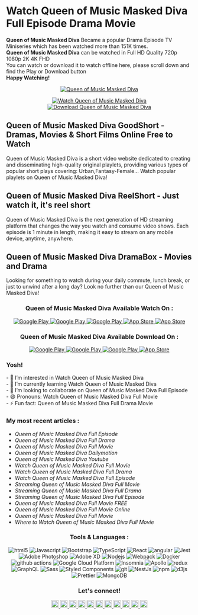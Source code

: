 # Watch Queen of Music Masked Diva Full Episode Drama Movie

<p><strong>Queen of Music Masked Diva</strong> Became a popular Drama Episode TV Miniseries
which has been watched more than 151K times.<br>
<strong>Queen of Music Masked Diva</strong> can be watched in Full HD Quality 720p 1080p 2K 4K FHD<br>
You can watch or download it to watch offline here, please scroll down and find the Play or Download button<br>
<strong>Happy Watching!</strong></p>

<p align="center">
  <a href="https://moviplex.app.link/e/WqkZp90TcTb?utm_source=github&utm_medium=banner&utm_campaign=img">
  <img alt="Queen of Music Masked Diva" src="https://i.ytimg.com/vi/9EXVZa6PfCg/maxresdefault.jpg" />
  </a>
</p>
  
<p align="center">
  <a href="https://moviplex.app.link/e/WqkZp90TcTb?utm_source=github&utm_medium=Watch&utm_campaign=btn">
  <img alt="Watch Queen of Music Masked Diva" src="https://img.shields.io/badge/-Watch Now-2986cc?style=flat-square&logo=youtube&logoColor=white" />
  </a>
  
  <a href="https://moviplex.app.link/e/WqkZp90TcTb?utm_source=github&utm_medium=Download&utm_campaign=btn">
  <img alt="Download Queen of Music Masked Diva" src="https://img.shields.io/badge/-Download-cc0000?style=flat-square&logo=google-drive&logoColor=white" />
  </a>
</p>

## Queen of Music Masked Diva GoodShort - Dramas, Movies & Short Films Online Free to Watch
<p>
Queen of Music Masked Diva is a short video website dedicated to creating and disseminating high-quality original playlets, providing various types of popular short plays covering: Urban,Fantasy-Female... Watch popular playlets on Queen of Music Masked Diva!
</p>

## Queen of Music Masked Diva ReelShort - Just watch it, it's reel short
<p>
Queen of Music Masked Diva is the next generation of HD streaming platform that changes the way you watch and consume video shows. Each episode is 1 minute in length, making it easy to stream on any mobile device, anytime, anywhere.
</p>

## Queen of Music Masked Diva DramaBox - Movies and Drama
<p>
Looking for something to watch during your daily commute, lunch break, or just to unwind after a long day? Look no further than our Queen of Music Masked Diva!
</p>

<h3 align="center">Queen of Music Masked Diva Available Watch On :</h3>
<p align="center">
  <a href="https://moviplex.app.link/e/WqkZp90TcTb?utm_source=github&utm_medium=YouTube&utm_campaign=btn">
  <img alt="Google Play" src="https://img.shields.io/badge/-YouTube-cc0000?style=flat-square&logo=youtube&logoColor=white" />
  </a>
  <a href="https://moviplex.app.link/e/WqkZp90TcTb?utm_source=github&utm_medium=Dailymotion&utm_campaign=btn">
  <img alt="Google Play" src="https://img.shields.io/badge/-Dailymotion-5b5b5b?style=flat-square&logo=dailymotion&logoColor=white" />
  </a>
  <a href="https://moviplex.app.link/e/WqkZp90TcTb?utm_source=github&utm_medium=Netflix&utm_campaign=btn">
  <img alt="Google Play" src="https://img.shields.io/badge/-Netflix-cc0000?style=flat-square&logo=netflix&logoColor=white" />
  </a>
  <a href="https://moviplex.app.link/e/WqkZp90TcTb?utm_source=github&utm_medium=AmazonPrimeVideo&utm_campaign=btn">
  <img alt="App Store" src="https://img.shields.io/badge/-Amazon Prime Video-2986cc?style=flat-square&logo=prime&logoColor=white" />
  </a>
  <a href="https://moviplex.app.link/e/WqkZp90TcTb?utm_source=github&utm_medium=AplleTV&utm_campaign=btn">
  <img alt="App Store" src="https://img.shields.io/badge/-Apple TV-5b5b5b?style=flat-square&logo=apple-tv&logoColor=white" />
  </a>
</p>

<h3 align="center">Queen of Music Masked Diva Available Download On :</h3>
<p align="center">
  <a href="https://moviplex.app.link/e/WqkZp90TcTb?utm_source=github&utm_medium=GoogleDrive&utm_campaign=btn">
  <img alt="Google Play" src="https://img.shields.io/badge/-Google Drive-3c9216?style=flat-square&logo=google-drive&logoColor=white" />
  </a>
  <a href="https://moviplex.app.link/e/WqkZp90TcTb?utm_source=github&utm_medium=Dropbox&utm_campaign=btn">
  <img alt="Google Play" src="https://img.shields.io/badge/-Dropbox-2986cc?style=flat-square&logo=dropbox&logoColor=white" />
  </a>
  <a href="https://moviplex.app.link/e/WqkZp90TcTb?utm_source=github&utm_medium=GooglePlay&utm_campaign=btn">
  <img alt="Google Play" src="https://img.shields.io/badge/-Google%20Play-3c9216?style=flat-square&logo=google-play&logoColor=white" />
  </a>
  <a href="https://moviplex.app.link/e/WqkZp90TcTb?utm_source=github&utm_medium=AppStore&utm_campaign=btn">
  <img alt="App Store" src="https://img.shields.io/badge/-App%20Store-2986cc?style=flat-square&logo=app-store&logoColor=white" />
  </a>
</p>

### Yosh!
<p>
    - 👀 I’m interested in Watch Queen of Music Masked Diva</br>
    - 🌱 I’m currently learning Watch Queen of Music Masked Diva</br>
    - 💞️ I’m looking to collaborate on Queen of Music Masked Diva Full Episode</br>
    - 😄 Pronouns: Watch Queen of Music Masked Diva Full Movie</br>
    - ⚡ Fun fact: Queen of Music Masked Diva Full Drama Movie</br>
</p>

### My most recent articles :
<ul>
  <li><i>Queen of Music Masked Diva Full Episode</i></li>
  <li><i>Queen of Music Masked Diva Full Drama</i></li>
  <li><i>Queen of Music Masked Diva Full Movie</i></li>
  <li><i>Queen of Music Masked Diva Dailymotion</i></li>
  <li><i>Queen of Music Masked Diva Youtube</i></li>
  <li><i>Watch Queen of Music Masked Diva Full Movie</i></li>
  <li><i>Watch Queen of Music Masked Diva Full Drama</i></li>
  <li><i>Watch Queen of Music Masked Diva Full Episode</i></li>
  <li><i>Streaming Queen of Music Masked Diva Full Movie</i></li>
  <li><i>Streaming Queen of Music Masked Diva Full Drama</i></li>
  <li><i>Streaming Queen of Music Masked Diva Full Episode</i></li>
  <li><i>Queen of Music Masked Diva Full Movie FREE</i></li>
  <li><i>Queen of Music Masked Diva Full Movie Online</i></li>
  <li><i>Queen of Music Masked Diva Full Movie</i></li>
  <li><i>Where to Watch Queen of Music Masked Diva Full Movie</i></li>
</ul>

<h3 align="center">Tools & Languages :</h3>
<p align="center">
  <img alt="html5" src="https://img.shields.io/badge/-HTML5-E34F26?style=flat-square&logo=html5&logoColor=white" />
  <img alt="Javascript" src="https://img.shields.io/badge/-javascript-f7df1c?style=flat-square&logo=javascript&logoColor=black" />
  <img alt="Bootstrap" src="https://img.shields.io/badge/-bootstrap-7953b3?style=flat-square&logo=javascript&logoColor=white" />
  <img alt="TypeScript" src="https://img.shields.io/badge/-TypeScript-007ACC?style=flat-square&logo=typescript&logoColor=white" />
  <img alt="React" src="https://img.shields.io/badge/-React-45b8d8?style=flat-square&logo=react&logoColor=white" />
  <img alt="angular" src="https://img.shields.io/badge/-Angular-DD0031?style=flat-square&logo=angular&logoColor=white" />
  <img alt="Jest" src="https://img.shields.io/badge/-jest-be3d19?style=flat-square&logo=jest&logoColor=white" />
  <img alt="Adobe Photoshop" src="https://img.shields.io/badge/-adobe%20photoshop-30a8ff?style=flat-square&logo=adobe%20photoshop&logoColor=white" />
  <img alt="Adobe XD" src="https://img.shields.io/badge/-Adobe%20XD-ff62f6?style=flat-square&logo=Adobe%20XD&logoColor=white" />
  <img alt="Nodejs" src="https://img.shields.io/badge/-Nodejs-43853d?style=flat-square&logo=Node.js&logoColor=white" />
  <img alt="Webpack" src="https://img.shields.io/badge/-Webpack-8DD6F9?style=flat-square&logo=webpack&logoColor=white" />
  <img alt="Docker" src="https://img.shields.io/badge/-Docker-46a2f1?style=flat-square&logo=docker&logoColor=white" />
  <img alt="github actions" src="https://img.shields.io/badge/-Github_Actions-2088FF?style=flat-square&logo=github-actions&logoColor=white" />
  <img alt="Google Cloud Platform" src="https://img.shields.io/badge/-Google_Cloud_Platform-1a73e8?style=flat-square&logo=google-cloud&logoColor=white" />
  <img alt="Insomnia" src="https://img.shields.io/badge/-Insomnia-5849BE?style=flat-square&logo=insomnia&logoColor=white" />
  <img alt="Apollo" src="https://img.shields.io/badge/-Apollo%20GraphQL-311C87?style=flat-square&logo=apollo-graphql&logoColor=white" />
  <img alt="redux" src="https://img.shields.io/badge/-Redux-764ABC?style=flat-square&logo=redux&logoColor=white" />
  <img alt="GraphQL" src="https://img.shields.io/badge/-GraphQL-E10098?style=flat-square&logo=graphql&logoColor=white" />
  <img alt="Sass" src="https://img.shields.io/badge/-Sass-CC6699?style=flat-square&logo=sass&logoColor=white" />
  <img alt="Styled Components" src="https://img.shields.io/badge/-Styled_Components-db7092?style=flat-square&logo=styled-components&logoColor=white" />
  <img alt="git" src="https://img.shields.io/badge/-Git-F05032?style=flat-square&logo=git&logoColor=white" />
  <img alt="NestJs" src="https://img.shields.io/badge/-NestJs-ea2845?style=flat-square&logo=nestjs&logoColor=white" />
  <img alt="npm" src="https://img.shields.io/badge/-NPM-CB3837?style=flat-square&logo=npm&logoColor=white" />
  <img alt="d3js" src="https://img.shields.io/badge/-D3.js-F9A03C?style=flat-square&logo=d3.js&logoColor=white" />
  <img alt="Prettier" src="https://img.shields.io/badge/-Prettier-F7B93E?style=flat-square&logo=prettier&logoColor=white" />
  <img alt="MongoDB" src="https://img.shields.io/badge/-MongoDB-13aa52?style=flat-square&logo=mongodb&logoColor=white" />
</p>

<h3 align="center">Let's connect!</h3>
<section align="center">
<a href="https://x.com/">
  <img alt="Goo's X" width="20px" src="https://simpleicons.now.sh/x/495f7e" />
</a>
<a href="https://threads.com/">
  <img alt="Goo's Threads" width="20px" src="https://simpleicons.now.sh/threads/495f7e" />
</a>
<a href="https://facebook.com/">
  <img alt="Goo's Facebook" width="20px" src="https://simpleicons.now.sh/facebook/495f7e" />
</a>
<a href="https://instagram.com/">
  <img alt="Goo's Instagram" width="20px" src="https://simpleicons.now.sh/instagram/495f7e" />
</a>
<a href="https://youtube.com/">
  <img alt="Goo's Youtube" width="20px" src="https://simpleicons.now.sh/youtube/495f7e" />
</a>
<a href="https://pinterest.com/">
  <img alt="Goo's Pinterest" width="20px" src="https://simpleicons.now.sh/pinterest/495f7e" />
</a>
<a href="https://dailymotion.com/">
  <img alt="Goo's Dailymotion" width="20px" src="https://simpleicons.now.sh/dailymotion/495f7e" />
</a>
<a href="https://vimeo.com/">
  <img alt="Goo's Vimeo" width="20px" src="https://simpleicons.now.sh/vimeo/495f7e" />
</a>
<a href="https://rumble.com/">
  <img alt="Goo's Rumble" width="20px" src="https://simpleicons.now.sh/rumble/495f7e" />
</a>
<a href="https://blogger.com/">
  <img alt="Goo's Blogger" width="20px" src="https://simpleicons.now.sh/blogger/495f7e" />
</a>
<a href="https://wordpress.com/">
  <img alt="Goo's Wordpress" width="20px" src="https://simpleicons.now.sh/wordpress/495f7e" />
</a>
</section>
